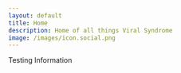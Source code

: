 ```yaml
---
layout: default
title: Home
description: Home of all things Viral Syndrome
image: /images/icon.social.png
---
```

Testing Information
